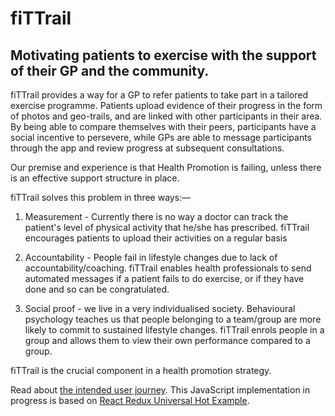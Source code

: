 # fiTTrail
## Motivating patients to exercise with the support of their GP and the community.

fiTTrail provides a way for a GP to refer patients to take part in a tailored exercise programme. Patients upload evidence of their progress in the form of photos and geo-trails, and are linked with other participants in their area. By being able to compare themselves with their peers, participants have a social incentive to persevere, while GPs are able to message participants through the app and review progress at subsequent consultations.

Our premise and experience is that Health Promotion is failing, unless there is an effective support structure in place.

fiTTrail solves this problem in three ways:—

1) Measurement - Currently there is no way a doctor can track the patient's level of physical activity that he/she has prescribed. fiTTrail encourages patients to upload their activities on a regular basis

2) Accountability - People fail in lifestyle changes due to lack of accountability/coaching. fiTTrail enables health professionals to send automated messages if a patient fails to do exercise, or if they have done and so can be congratulated.

3) Social proof - we live in a very individualised society. Behavioural psychology teaches us that people belonging to a team/group are more likely to commit to sustained lifestyle changes. fiTTrail enrols people in a group and allows them to view their own performance compared to a group.

fiTTrail is the crucial component in a health promotion strategy.

Read about [the intended user journey](https://github.com/fiTTrail/assets/blob/master/fiTTrail%20Journey.md). This JavaScript implementation in progress is based on [React Redux Universal Hot Example](https://github.com/erikras/react-redux-universal-hot-example).